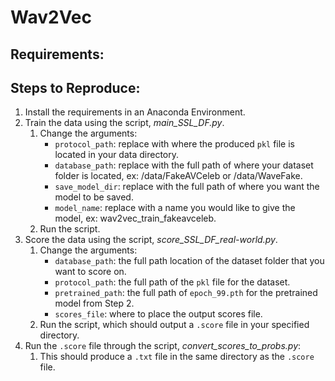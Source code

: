 # Wav2Vec

## Requirements:

## Steps to Reproduce:
1. Install the requirements in an Anaconda Environment.
2. Train the data using the script, *main_SSL_DF.py*.
    1. Change the arguments:
         * `protocol_path`: replace with where the produced `pkl` file is located in your data directory.
         * `database_path`: replace with the full path of where your dataset folder is located, ex: /data/FakeAVCeleb or /data/WaveFake.
         * `save_model_dir`: replace with the full path of where you want the model to be saved.
         * `model_name`: replace with a name you would like to give the model, ex: wav2vec_train_fakeavceleb.
    2. Run the script.
3. Score the data using the script, *score_SSL_DF_real-world.py*.
     1. Change the arguments:
        * `database_path`: the full path location of the dataset folder that you want to score on.
        * `protocol_path`: the full path of the `pkl` file for the dataset.
        * `pretrained_path`: the full path of `epoch_99.pth` for the pretrained model from Step 2.
        * `scores_file`: where to place the output scores file.
     2. Run the script, which should output a `.score` file in your specified directory.
4. Run the `.score` file through the script, *convert_scores_to_probs.py*:
   1. This should produce a `.txt` file in the same directory as the `.score` file.
